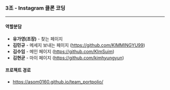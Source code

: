 ### 3조 - Instagram 클론 코딩

---

#### 역할분담

- **유가영(조장)** - 찾는 페이지
- **김민규** - 메세지 보내는 페이지 (https://github.com/KIMMINGYU99)
- **김수임** - 메인 페이지 (https://github.com/KImSuim)
- **김현균** - 마이 페이지 (https://github.com/kimhyungyun)

#### 프로젝트 경로

- https://asom0160.github.io/team_portpolio/
